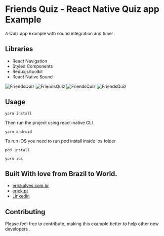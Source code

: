 # Friends Quiz - React Native Quiz app Example

A Quiz app example with sound integration and timer

## Libraries

* React Navigation
* Styled Components
* Reduxjs/toolkit
* React Native Sound

![FriendsQuiz](https://i.postimg.cc/7YDYyJ4p/Simulator-Screen-Shot-i-Phone-13-2022-08-27-at-00-54-42.png)
![FriendsQuiz](https://i.postimg.cc/DzW7cqQb/Simulator-Screen-Shot-i-Phone-13-2022-08-27-at-00-54-45.png)
![FriendsQuiz](https://i.postimg.cc/zBK5s8cz/Simulator-Screen-Shot-i-Phone-13-2022-08-27-at-00-54-56.png)
![FriendsQuiz](https://i.postimg.cc/Zq14sCjs/Simulator-Screen-Shot-i-Phone-13-2022-08-27-at-00-55-36.png)




## Usage

```
yarn install
```

Then run the project using react-native CLI

```
yarn android
```

To run iOS you need to run pod install inside ios folder

```
pod install
```

```
yarn ios
```

## Built With love from Brazil to World.

* [erickalves.com.br](http://www.erickalves.com.br)
* [erick.pt](http://www.erick.pt)
* [Linkedin](https://www.linkedin.com/in/erick-alves-do-couto-8b1114a/)

## Contributing

Please feel free to contribute, making this example better to help other new developers .

